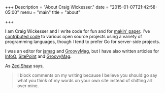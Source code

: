 +++
Description = "About Craig Wickesser."
date = "2015-01-07T21:42:58-05:00"
menu = "main"
title = "about"

+++

I am Craig Wickesser and I write code for fun and for [makin' paper](http://www.urbandictionary.com/define.php?term=Makin%27+Paper). I've [contributed
code](https://osrc.dfm.io/mindscratch/) to various open source projects using
a variety of programming languages, though I tend to prefer Go for server-side projects.

I was an editor for [jsmag](http://www.jsmag.com/) and [GroovyMag](http://groovymag.com/), but I have also written articles for [InfoQ](http://www.infoq.com/author/Craig-Wickesser), [SitePoint](http://www.sitepoint.com/author/cwickesser/) and [GroovyMag](http://www.groovymag.com/authors).

As [Zed Shaw](http://zedshaw.com/about/) says,

> I block comments on my writing because I believe you should go say what you think of my words on your own site instead of shitting all over mine.
